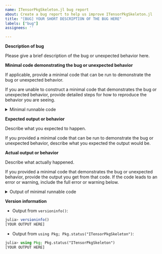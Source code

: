 ```yaml
---
name: ITensorPkgSkeleton.jl bug report
about: Create a bug report to help us improve ITensorPkgSkeleton.jl
title: "[BUG] YOUR SHORT DESCRIPTION OF THE BUG HERE"
labels: ["bug"]
assignees: ''

---
```


**Description of bug**

Please give a brief description of the bug or unexpected behavior here.

**Minimal code demonstrating the bug or unexpected behavior**

If applicable, provide a minimal code that can be run to demonstrate the bug or unexpected behavior.

If you are unable to construct a minimal code that demonstrates the bug or unexpected behavior, provide detailed steps for how to reproduce the behavior you are seeing.

<details><summary>Minimal runnable code</summary><p>

```julia
[YOUR MINIMAL RUNNABLE CODE HERE]
```
</p></details>


**Expected output or behavior**

Describe what you expected to happen.

If you provided a minimal code that can be run to demonstrate the bug or unexpected behavior, describe what you expected the output would be.


**Actual output or behavior**

Describe what actually happened.

If you provided a minimal code that demonstrates the bug or unexpected behavior, provide the output you get from that code. If the code leads to an error or warning, include the full error or warning below.

<details><summary>Output of minimal runnable code</summary><p>

```julia
[OUTPUT OF YOUR MINIMAL RUNNABLE CODE HERE]
```

</p></details>


**Version information**

 - Output from `versioninfo()`:
```julia
julia> versioninfo()
[YOUR OUTPUT HERE]
```
 - Output from `using Pkg; Pkg.status("ITensorPkgSkeleton")`:
```julia
julia> using Pkg; Pkg.status("ITensorPkgSkeleton")
[YOUR OUTPUT HERE]
```
